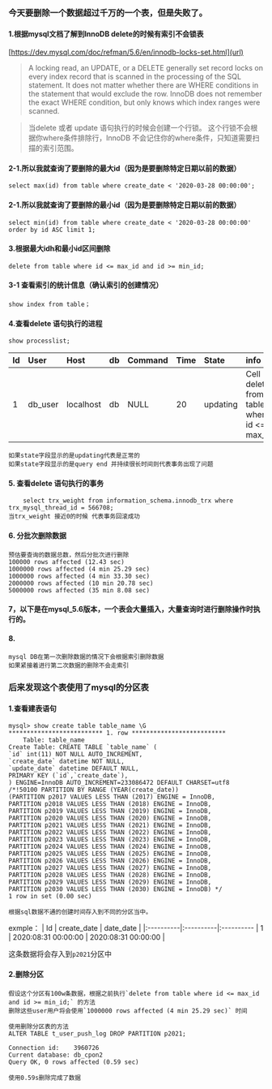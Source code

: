 ### 今天要删除一个数据超过千万的一个表，但是失败了。


#### 1.根据mysql文档了解到**InnoDB delete的时候有索引不会锁表**

[https://dev.mysql.com/doc/refman/5.6/en/innodb-locks-set.html](url)
> A locking read, an UPDATE, or a DELETE generally set record locks on every index record that is scanned in the processing of the SQL statement. It does not matter whether there are WHERE conditions in the statement that would exclude the row. InnoDB does not remember the exact WHERE condition, but only knows which index ranges were scanned. 

> 当delete 或者 update 语句执行的时候会创建一个行锁。
> 这个行锁不会根据你where条件排除行，InnoDB 不会记住你的where条件，只知道需要扫描的索引范围。

#### 2-1.所以我就查询了要删除的最大id（因为是要删除特定日期以前的数据）
    select max(id) from table where create_date < '2020-03-28 00:00:00';

#### 2-1.所以我就查询了要删除的最小id（因为是要删除特定日期以前的数据）
    select min(id) from table where create_date < '2020-03-28 00:00:00' order by id ASC limit 1;

#### 3.根据最大idh和最小id区间删除
    delete from table where id <= max_id and id >= min_id;

#### 3-1 查看索引的统计信息（确认索引的创建情况）
	show index from table；

#### 4.查看delete 语句执行的进程
    show processlist;

| Id  | User  | Host  |  db |  Command |  Time| State | info
|:----------|:----------|:----------|:----------|:----------|:----------|:----------|:----------
| 1   | db_user   | localhost  | db    | NULL    | 20   | updating  |Cell  delete from table where id <= max_id;   |

	如果state字段显示的是updating代表是正常的
    如果state字段显示的是query end 并持续很长时间则代表事务出现了问题

#### 5. 查看delete 语句执行的事务
        select trx_weight from information_schema.innodb_trx where trx_mysql_thread_id = 566708; 
	当trx_weight 接近0的时候 代表事务回滚成功 

#### 6. 分批次删除数据
    预估要查询的数据总数，然后分批次进行删除 
    100000 rows affected (12.43 sec)
    1000000 rows affected (4 min 25.29 sec)
    1000000 rows affected (4 min 33.30 sec)
    2000000 rows affected (10 min 20.78 sec)
    5000000 rows affected (35 min 8.08 sec) 
#### 7，以下是在mysql_5.6版本，一个表会大量插入，大量查询时进行删除操作时执行的。

#### 8. 
	mysql DB在第一次删除数据的情况下会根据索引删除数据
    如果紧接着进行第二次数据的删除不会走索引

### 后来发现这个表使用了mysql的分区表

#### 1.查看建表语句
    mysql> show create table table_name \G
    ************************** 1. row **************************
        Table: table_name
    Create Table: CREATE TABLE `table_name` (
    `id` int(11) NOT NULL AUTO_INCREMENT,
    `create_date` datetime NOT NULL,
    `update_date` datetime DEFAULT NULL,
    PRIMARY KEY (`id`,`create_date`),
    ) ENGINE=InnoDB AUTO_INCREMENT=233086472 DEFAULT CHARSET=utf8 
    /*!50100 PARTITION BY RANGE (YEAR(create_date))
    (PARTITION p2017 VALUES LESS THAN (2017) ENGINE = InnoDB,
    PARTITION p2018 VALUES LESS THAN (2018) ENGINE = InnoDB,
    PARTITION p2019 VALUES LESS THAN (2019) ENGINE = InnoDB,
    PARTITION p2020 VALUES LESS THAN (2020) ENGINE = InnoDB,
    PARTITION p2021 VALUES LESS THAN (2021) ENGINE = InnoDB,
    PARTITION p2022 VALUES LESS THAN (2022) ENGINE = InnoDB,
    PARTITION p2023 VALUES LESS THAN (2023) ENGINE = InnoDB,
    PARTITION p2024 VALUES LESS THAN (2024) ENGINE = InnoDB,
    PARTITION p2025 VALUES LESS THAN (2025) ENGINE = InnoDB,
    PARTITION p2026 VALUES LESS THAN (2026) ENGINE = InnoDB,
    PARTITION p2027 VALUES LESS THAN (2027) ENGINE = InnoDB,
    PARTITION p2028 VALUES LESS THAN (2028) ENGINE = InnoDB,
    PARTITION p2029 VALUES LESS THAN (2029) ENGINE = InnoDB,
    PARTITION p2030 VALUES LESS THAN (2030) ENGINE = InnoDB) */
    1 row in set (0.00 sec)

    根据sql数据不通的创建时间存入到不同的分区当中。
exmple：
| Id  | create_date  | date_date  | 
|:----------|:----------|:----------
| 1   | 2020:08:31 00:00:00   | 2020:08:31 00:00:00  | 

这条数据将会存入到`p2021`分区中

#### 2.删除分区
    假设这个分区有100w条数据，根据之前执行`delete from table where id <= max_id and id >= min_id;` 的方法
    删除这些user用户将会使用`1000000 rows affected (4 min 25.29 sec)` 时间

    使用删除分区表的方法
    ALTER TABLE t_user_push_log DROP PARTITION p2021;

    Connection id:    3960726
    Current database: db_cpon2
    Query OK, 0 rows affected (0.59 sec)

    使用0.59s删除完成了数据